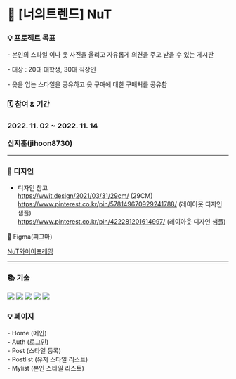 <h1>🧢 [너의트렌드] NuT</h1>
<h3>💡 프로젝트 목표</h3>

<p> - 본인의 스타일 이나 옷 사진을 올리고 자유롭게 의견을 주고 받을 수 있는 게시판</p>
<p> - 대상 : 20대 대학생, 30대 직장인</p>
<p> - 옷을 입는 스타일을 공유하고 옷 구매에 대한 구매처를 공유함</p>

<h3>🗓 참여 & 기간<h3>

<p>2022. 11. 02 ~ 2022. 11. 14</p>
<p>신지훈(jihoon8730)</p>


<hr />

<h3>🌈 디자인</h3>

- 디자인 참고<br />
https://wwit.design/2021/03/31/29cm/ (29CM)<br />
https://www.pinterest.co.kr/pin/578149670929241788/ (레이아웃 디자인 샘플)<br />
https://www.pinterest.co.kr/pin/422281201614997/ (레이아웃 디자인 샘플)

🌈 Figma(피그마)

[NuT와이어프레임](https://www.figma.com/file/G99c5ynwPsde6v10PLoZbV/NuT-%EC%99%80%EC%9D%B4%EC%96%B4%ED%94%84%EB%A0%88%EC%9E%84?node-id=0%3A1&t=R7FfDkpq1mCjV7Y7-1)

<hr />

<h3>📚 기술</h3>
<div>
  <img src="https://img.shields.io/badge/HTML5-red?style=for-the-badge&logo=HTML5&logoColor=white">
  <img src="https://img.shields.io/badge/Sass-pink?style=for-the-badge&logo=Sass&logoColor=white">
  <img src="https://img.shields.io/badge/Javascript-yellow?style=for-the-badge&logo=Javascript&logoColor=white">
  <img src="https://img.shields.io/badge/React-skyblue?style=for-the-badge&logo=React&logoColor=white">
  <img src="https://img.shields.io/badge/Firebase-orange?style=for-the-badge&logo=Firebase&logoColor=white">
</div>

<h3>💡 페이지</h3>
- Home (메인) <br />
- Auth (로그인) <br />
- Post (스타일 등록) <br />
- Postlist (유저 스타일 리스트) <br />
- Mylist (본인 스타일 리스트)


